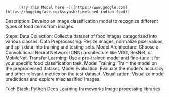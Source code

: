           [Try This Model here -]([https://www.google.com](https://huggingface.co/ksuyash/finetuned-indian-food))
Description: Develop an image classification model to recognize different types of food items from images.

Steps:
Data Collection: Collect a dataset of food images categorized into various classes.
Data Preprocessing: Resize images, normalize pixel values, and split data into training and testing sets.
Model Architecture: Choose a Convolutional Neural Network (CNN) architecture like VGG, ResNet, or MobileNet.
Transfer Learning: Use a pre-trained model and fine-tune it for your specific food classification task.
Model Training: Train the model on the preprocessed dataset.
Model Evaluation: Evaluate the model's accuracy and other relevant metrics on the test dataset.
Visualization: Visualize model predictions and explore misclassified images.

Tech Stack:
Python
Deep Learning frameworks 
Image processing libraries
